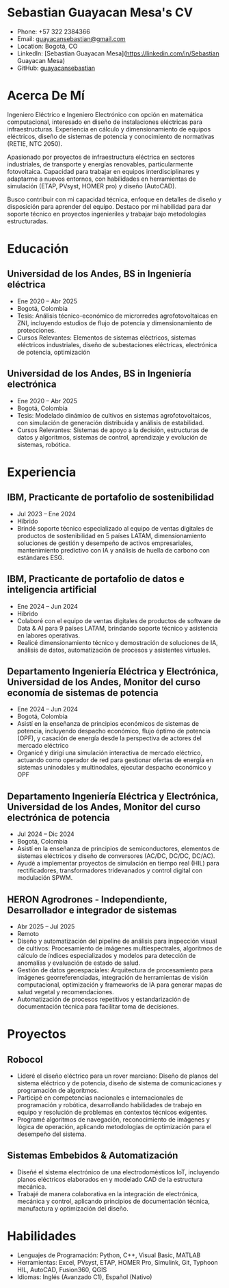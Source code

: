 # Sebastian Guayacan Mesa's CV

- Phone: +57 322 2384366
- Email: [guayacansebastian@gmail.com](mailto:guayacansebastian@gmail.com)
- Location: Bogotá, CO
- LinkedIn: [Sebastian Guayacan Mesa](https://linkedin.com/in/Sebastian Guayacan Mesa)
- GitHub: [guayacansebastian](https://github.com/guayacansebastian)


# Acerca De Mí

Ingeniero Eléctrico e Ingeniero Electrónico con opción en matemática computacional, interesado en diseño de instalaciones eléctricas para infraestructuras. Experiencia en cálculo y dimensionamiento de equipos eléctricos, diseño de sistemas de potencia y conocimiento  de normativas (RETIE, NTC 2050).

Apasionado por proyectos de infraestructura eléctrica en sectores industriales, de transporte y energías renovables, particularmente fotovoltaica. Capacidad para trabajar en equipos interdisciplinares y adaptarme a nuevos entornos, con habilidades en herramientas de simulación (ETAP, PVsyst, HOMER pro) y diseño (AutoCAD).

Busco contribuir con mi capacidad técnica, enfoque en detalles de diseño y disposición para aprender del equipo. Destaco por mi habilidad para dar soporte técnico en proyectos ingenieriles y trabajar bajo metodologías estructuradas.

# Educación

## Universidad de los Andes, BS in Ingeniería eléctrica

- Ene 2020 – Abr 2025
- Bogotá, Colombia
- Tesis: Análisis técnico-económico de microrredes agrofotovoltaicas en ZNI, incluyendo estudios de flujo de potencia y dimensionamiento de protecciones.
- Cursos Relevantes: Elementos de sistemas eléctricos, sistemas  eléctricos industriales, diseño de subestaciones eléctricas, electrónica de potencia, optimización 

## Universidad de los Andes, BS in Ingeniería electrónica

- Ene 2020 – Abr 2025
- Bogotá, Colombia
- Tesis: Modelado dinámico de cultivos en sistemas agrofotovoltaicos, con simulación de generación distribuida y análisis de estabilidad.
- Cursos Relevantes: Sistemas de apoyo a la decisión, estructuras de datos y algoritmos, sistemas de control, aprendizaje y evolución de sistemas, robótica.

# Experiencia

## IBM, Practicante de portafolio de sostenibilidad

- Jul 2023 – Ene 2024
- Híbrido
- Brindé soporte técnico especializado al equipo de ventas digitales de productos de sostenibilidad en 5 países LATAM, dimensionamiento soluciones de gestión y desempeño de activos empresariales, mantenimiento predictivo con IA y análisis de huella de carbono con estándares ESG.

## IBM, Practicante de portafolio de datos e inteligencia artificial

- Ene 2024 – Jun 2024
- Híbrido
- Colaboré con el equipo de ventas digitales de productos de software de Data & AI para 9 países LATAM, brindando soporte técnico y asistencia en labores operativas.
- Realicé dimensionamiento técnico y demostración de soluciones de IA, análisis de datos, automatización de procesos y asistentes virtuales.

## Departamento Ingeniería Eléctrica y Electrónica, Universidad de los Andes, Monitor del curso economía de sistemas de potencia

- Ene 2024 – Jun 2024
- Bogotá, Colombia
- Asistí en la enseñanza de principios económicos de sistemas de potencia, incluyendo despacho económico, flujo óptimo de potencia (OPF), y casación de energía desde la perspectiva de actores del mercado eléctrico
- Organicé y dirigí una simulación interactiva de mercado eléctrico, actuando como operador de red para gestionar ofertas de energía en sistemas uninodales y multinodales, ejecutar despacho económico y OPF

## Departamento Ingeniería Eléctrica y Electrónica, Universidad de los Andes, Monitor del curso electrónica de potencia

- Jul 2024 – Dic 2024
- Bogotá, Colombia
- Asistí en la enseñanza de principios de semiconductores, elementos de sistemas eléctricos y diseño de conversores (AC/DC, DC/DC, DC/AC).
- Ayudé a implementar proyectos de simulación en tiempo real (HIL) para rectificadores, transformadores tridevanados y control digital con modulación SPWM.

## HERON Agrodrones - Independiente, Desarrollador e integrador de sistemas

- Abr 2025 – Jul 2025
- Remoto
- Diseño y automatización del pipeline de análisis para inspección visual de cultivos: Procesamiento de imágenes multiespectrales, algoritmos de cálculo de índices especializados y modelos para detección de anomalías y evaluación de estado de salud.
- Gestión de datos geoespaciales: Arquitectura de procesamiento para imágenes georreferenciadas, integración de herramientas de visión computacional, optimización y frameworks de IA para generar mapas de salud vegetal y recomendaciones.
- Automatización de procesos repetitivos y estandarización de documentación técnica para facilitar toma de decisiones.

# Proyectos

## Robocol

- Lideré el diseño eléctrico para un rover marciano: Diseño de planos del sistema eléctrico y de potencia, diseño de sistema de comunicaciones y programación de algoritmos.
- Participé en competencias nacionales e internacionales de programación y robótica, desarrollando habilidades de trabajo en equipo y resolución de problemas en contextos técnicos exigentes.
- Programé algoritmos de navegación, reconocimiento de imágenes y lógica de operación, aplicando metodologías de optimización para el desempeño del sistema.

## Sistemas Embebidos & Automatización

- Diseñé el sistema electrónico de una electrodomésticos IoT, incluyendo planos eléctricos elaborados en y modelado CAD de la estructura mecánica.
- Trabajé de manera colaborativa en la integración de electrónica, mecánica y control, aplicando principios de documentación técnica, manufactura y optimización del diseño.

# Habilidades

- Lenguajes de Programación: Python, C++, Visual Basic, MATLAB
- Herramientas: Excel, PVsyst, ETAP, HOMER Pro, Simulink, Git, Typhoon HIL, AutoCAD, Fusion360, QGIS
- Idiomas: Inglés (Avanzado C1), Español (Nativo)
